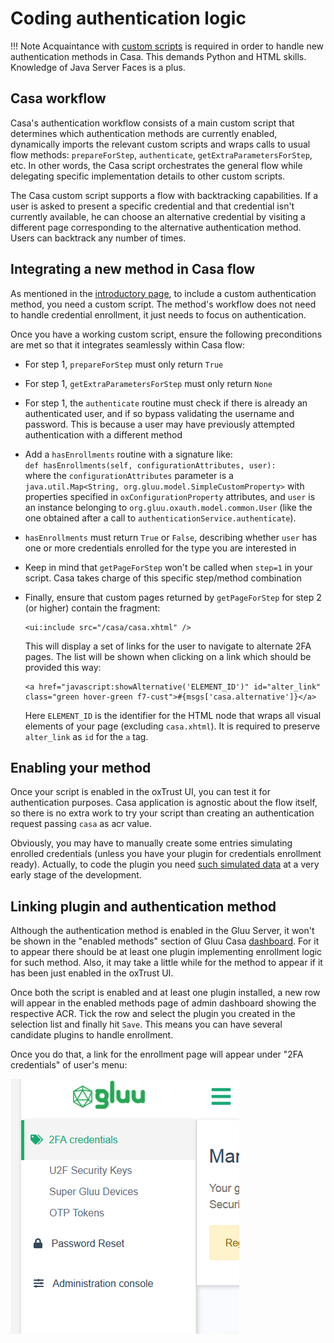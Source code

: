 # Coding authentication logic

!!! Note
    Acquaintance with [custom scripts](https://gluu.org/docs/ce/admin-guide/custom-script/) is required in order to handle new authentication methods in Casa. This demands Python and HTML skills. Knowledge of Java Server Faces is a plus.  

## Casa workflow    

Casa's authentication workflow consists of a main custom script that determines which authentication methods are currently enabled, dynamically imports the relevant custom scripts and wraps calls to usual flow methods: `prepareForStep`, `authenticate`, `getExtraParametersForStep`, etc. In other words, the Casa script orchestrates the general flow while delegating specific implementation details to other custom scripts.

The Casa custom script supports a flow with backtracking capabilities. If a user is asked to present a specific credential and that credential isn't currently available, he can choose an alternative credential by visiting a different page corresponding to the alternative authentication method. Users can backtrack any number of times.

## Integrating a new method in Casa flow

As mentioned in the [introductory page](./index.md#coding-custom-interception-scripts), to include a custom authentication method, you need a custom script. The method's workflow does not need to handle credential enrollment, it just needs to focus on authentication.

Once you have a working custom script, ensure the following preconditions are met so that it integrates seamlessly within Casa flow:

- For step 1, `prepareForStep` must only return `True`  
- For step 1, `getExtraParametersForStep` must only return `None`  
- For step 1, the `authenticate` routine must check if there is already an authenticated user, and if so bypass validating the username and password. This is because a user may have previously attempted authentication with a different method
- Add a `hasEnrollments` routine with a signature like:  
       `def hasEnrollments(self, configurationAttributes, user):`  
  where the `configurationAttributes` parameter is a `java.util.Map<String, org.gluu.model.SimpleCustomProperty>` with properties specified in `oxConfigurationProperty` attributes, and `user` is an instance belonging to `org.gluu.oxauth.model.common.User` (like the one obtained after a call to `authenticationService.authenticate`).
- `hasEnrollments` must return `True` or `False`, describing whether `user` has one or more credentials enrolled for the type you are interested in  
- Keep in mind that `getPageForStep` won't be called when `step=1` in your script. Casa takes charge of this specific step/method combination  
- Finally, ensure that custom pages returned by `getPageForStep` for step 2 (or higher) contain the fragment:

    ```
    <ui:include src="/casa/casa.xhtml" />
    ```

    This will display a set of links for the user to navigate to alternate 2FA pages. The list will be shown when clicking on a link which should be provided this way:
    
    ```
    <a href="javascript:showAlternative('ELEMENT_ID')" id="alter_link" class="green hover-green f7-cust">#{msgs['casa.alternative']}</a>
    ```
    
    Here `ELEMENT_ID` is the identifier for the HTML node that wraps all visual elements of your page (excluding `casa.xhtml`). It is required to preserve `alter_link` as `id` for the `a` tag.

## Enabling your method

Once your script is enabled in the oxTrust UI, you can test it for authentication purposes. Casa application is agnostic about the flow itself, so there is no extra work to try your script than creating an authentication request passing `casa` as acr value.

Obviously, you may have to manually create some entries simulating enrolled credentials (unless you have your plugin for credentials enrollment ready). Actually, to code the plugin you need [such simulated data](./credentials-management.md#credentials-retrieval) at a very early stage of the development.

## Linking plugin and authentication method

Although the authentication method is enabled in the Gluu Server, it won't be shown in the "enabled methods" section of Gluu Casa [dashboard](../../administration/admin-console.md#enabled-methods). For it to appear there should be at least one plugin implementing enrollment logic for such method. Also, it may take a little while for the method to appear if it has been just enabled in the oxTrust UI.

Once both the script is enabled and at least one plugin installed, a new row will appear in the enabled methods page of admin dashboard showing the respective ACR. Tick the row and select the plugin you created in the selection list and finally hit `Save`. This means you can have several candidate plugins to handle enrollment.

Once you do that, a link for the enrollment page will appear under "2FA credentials" of user's menu:

![menu item added](../../../assets/casa/developer/authn-methods/menu-2fa.png)
